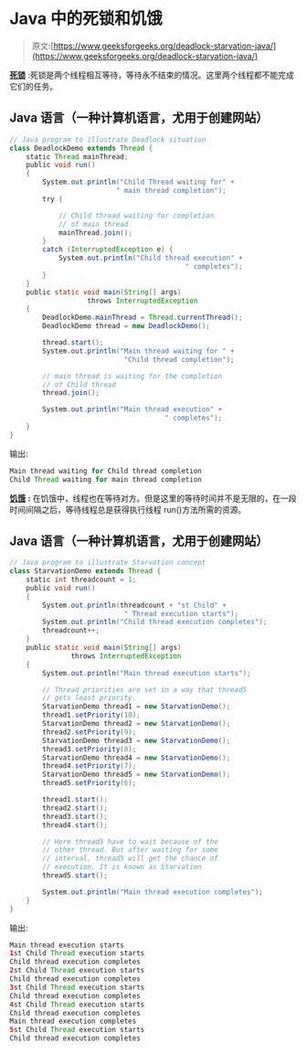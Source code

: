 # Java 中的死锁和饥饿

> 原文:[https://www.geeksforgeeks.org/deadlock-starvation-java/](https://www.geeksforgeeks.org/deadlock-starvation-java/)

[**死锁**](https://www.geeksforgeeks.org/operating-system-process-management-deadlock-introduction/) :死锁是两个线程相互等待，等待永不结束的情况。这里两个线程都不能完成它们的任务。

## Java 语言（一种计算机语言，尤用于创建网站）

```java
// Java program to illustrate Deadlock situation
class DeadlockDemo extends Thread {
    static Thread mainThread;
    public void run()
    {
        System.out.println("Child Thread waiting for" +
                          " main thread completion");
        try {

            // Child thread waiting for completion
            // of main thread
            mainThread.join();
        }
        catch (InterruptedException e) {
            System.out.println("Child thread execution" +
                                           " completes");
        }
    }
    public static void main(String[] args)
                   throws InterruptedException
    {
        DeadlockDemo.mainThread = Thread.currentThread();
        DeadlockDemo thread = new DeadlockDemo();

        thread.start();
        System.out.println("Main thread waiting for " +
                            "Child thread completion");

        // main thread is waiting for the completion
        // of Child thread
        thread.join();

        System.out.println("Main thread execution" +
                                      " completes");
    }
}
```

输出:

```java
Main thread waiting for Child thread completion
Child Thread waiting for main thread completion
```

[**饥饿**](https://www.geeksforgeeks.org/starvation-aging-operating-systems/) **:** 在饥饿中，线程也在等待对方。但是这里的等待时间并不是无限的，在一段时间间隔之后，等待线程总是获得执行线程 run()方法所需的资源。

## Java 语言（一种计算机语言，尤用于创建网站）

```java
// Java program to illustrate Starvation concept
class StarvationDemo extends Thread {
    static int threadcount = 1;
    public void run()
    {
        System.out.println(threadcount + "st Child" +
                            " Thread execution starts");
        System.out.println("Child thread execution completes");
        threadcount++;
    }
    public static void main(String[] args)
               throws InterruptedException
    {
        System.out.println("Main thread execution starts");

        // Thread priorities are set in a way that thread5
        // gets least priority.
        StarvationDemo thread1 = new StarvationDemo();
        thread1.setPriority(10);
        StarvationDemo thread2 = new StarvationDemo();
        thread2.setPriority(9);
        StarvationDemo thread3 = new StarvationDemo();
        thread3.setPriority(8);
        StarvationDemo thread4 = new StarvationDemo();
        thread4.setPriority(7);
        StarvationDemo thread5 = new StarvationDemo();
        thread5.setPriority(6);

        thread1.start();
        thread2.start();
        thread3.start();
        thread4.start();

        // Here thread5 have to wait because of the
        // other thread. But after waiting for some
        // interval, thread5 will get the chance of
        // execution. It is known as Starvation
        thread5.start();

        System.out.println("Main thread execution completes");
    }
}
```

输出:

```java
Main thread execution starts
1st Child Thread execution starts
Child thread execution completes
2st Child Thread execution starts
Child thread execution completes
3st Child Thread execution starts
Child thread execution completes
4st Child Thread execution starts
Child thread execution completes
Main thread execution completes
5st Child Thread execution starts
Child thread execution completes
```